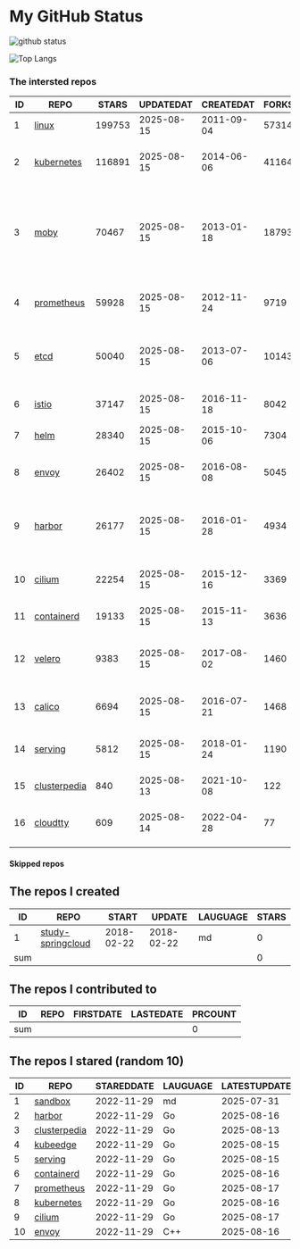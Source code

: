 # My GitHub Status

<img src="https://github-readme-stats-1.yihong0618.vercel.app/api?username=daoqingniu&show_icons=true&&&hide_title=true&count_private=true" alt="github status" />

![Top Langs](https://github-readme-stats-1.yihong0618.vercel.app/api/top-langs/?username=daoqingniu&layout=compact)

<!--START_SECTION:github_repos-->
### The intersted repos
| ID |                              REPO                               | STARS  | UPDATEDAT  | CREATEDAT  | FORKSCOUNT |                                                DESCRIPTIONS                                                |
|----|-----------------------------------------------------------------|--------|------------|------------|------------|------------------------------------------------------------------------------------------------------------|
|  1 | [linux](https://github.com/torvalds/linux)                      | 199753 | 2025-08-15 | 2011-09-04 |      57314 | Linux kernel source tree                                                                                   |
|  2 | [kubernetes](https://github.com/kubernetes/kubernetes)          | 116891 | 2025-08-15 | 2014-06-06 |      41164 | Production-Grade Container Scheduling and Management                                                       |
|  3 | [moby](https://github.com/moby/moby)                            |  70467 | 2025-08-15 | 2013-01-18 |      18793 | The Moby Project - a collaborative project for the container ecosystem to assemble container-based systems |
|  4 | [prometheus](https://github.com/prometheus/prometheus)          |  59928 | 2025-08-15 | 2012-11-24 |       9719 | The Prometheus monitoring system and time series database.                                                 |
|  5 | [etcd](https://github.com/etcd-io/etcd)                         |  50040 | 2025-08-15 | 2013-07-06 |      10143 | Distributed reliable key-value store for the most critical data of a distributed system                    |
|  6 | [istio](https://github.com/istio/istio)                         |  37147 | 2025-08-15 | 2016-11-18 |       8042 | Connect, secure, control, and observe services.                                                            |
|  7 | [helm](https://github.com/helm/helm)                            |  28340 | 2025-08-15 | 2015-10-06 |       7304 | The Kubernetes Package Manager                                                                             |
|  8 | [envoy](https://github.com/envoyproxy/envoy)                    |  26402 | 2025-08-15 | 2016-08-08 |       5045 | Cloud-native high-performance edge/middle/service proxy                                                    |
|  9 | [harbor](https://github.com/goharbor/harbor)                    |  26177 | 2025-08-15 | 2016-01-28 |       4934 | An open source trusted cloud native registry project that stores, signs, and scans content.                |
| 10 | [cilium](https://github.com/cilium/cilium)                      |  22254 | 2025-08-15 | 2015-12-16 |       3369 | eBPF-based Networking, Security, and Observability                                                         |
| 11 | [containerd](https://github.com/containerd/containerd)          |  19133 | 2025-08-15 | 2015-11-13 |       3636 | An open and reliable container runtime                                                                     |
| 12 | [velero](https://github.com/vmware-tanzu/velero)                |   9383 | 2025-08-15 | 2017-08-02 |       1460 | Backup and migrate Kubernetes applications and their persistent volumes                                    |
| 13 | [calico](https://github.com/projectcalico/calico)               |   6694 | 2025-08-15 | 2016-07-21 |       1468 | Cloud native networking and network security                                                               |
| 14 | [serving](https://github.com/knative/serving)                   |   5812 | 2025-08-15 | 2018-01-24 |       1190 | Kubernetes-based, scale-to-zero, request-driven compute                                                    |
| 15 | [clusterpedia](https://github.com/clusterpedia-io/clusterpedia) |    840 | 2025-08-13 | 2021-10-08 |        122 | The Encyclopedia of Kubernetes clusters                                                                    |
| 16 | [cloudtty](https://github.com/cloudtty/cloudtty)                |    609 | 2025-08-14 | 2022-04-28 |         77 | A Friendly Kubernetes CloudShell (Web Terminal) !                                                          |



#### Skipped repos
<!--END_SECTION:github_repos-->

<!--START_SECTION:my_github-->
## The repos I created
| ID  |                                 REPO                                 |   START    |   UPDATE   | LAUGUAGE | STARS |
|-----|----------------------------------------------------------------------|------------|------------|----------|-------|
|   1 | [study-springcloud](https://github.com/daoqingniu/study-springcloud) | 2018-02-22 | 2018-02-22 | md       |     0 |
| sum |                                                                      |            |            |          |     0 |

## The repos I contributed to
| ID  | REPO | FIRSTDATE | LASTEDATE | PRCOUNT |
|-----|------|-----------|-----------|---------|
| sum |      |           |           |       0 |

## The repos I stared (random 10)
| ID |                              REPO                               | STAREDDATE | LAUGUAGE | LATESTUPDATE |
|----|-----------------------------------------------------------------|------------|----------|--------------|
|  1 | [sandbox](https://github.com/cncf/sandbox)                      | 2022-11-29 | md       | 2025-07-31   |
|  2 | [harbor](https://github.com/goharbor/harbor)                    | 2022-11-29 | Go       | 2025-08-16   |
|  3 | [clusterpedia](https://github.com/clusterpedia-io/clusterpedia) | 2022-11-29 | Go       | 2025-08-13   |
|  4 | [kubeedge](https://github.com/kubeedge/kubeedge)                | 2022-11-29 | Go       | 2025-08-15   |
|  5 | [serving](https://github.com/knative/serving)                   | 2022-11-29 | Go       | 2025-08-15   |
|  6 | [containerd](https://github.com/containerd/containerd)          | 2022-11-29 | Go       | 2025-08-16   |
|  7 | [prometheus](https://github.com/prometheus/prometheus)          | 2022-11-29 | Go       | 2025-08-17   |
|  8 | [kubernetes](https://github.com/kubernetes/kubernetes)          | 2022-11-29 | Go       | 2025-08-16   |
|  9 | [cilium](https://github.com/cilium/cilium)                      | 2022-11-29 | Go       | 2025-08-17   |
| 10 | [envoy](https://github.com/envoyproxy/envoy)                    | 2022-11-29 | C++      | 2025-08-16   |

<!--END_SECTION:my_github-->
